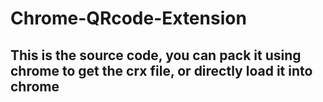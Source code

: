 # Chrome-QRcode-Extension

## This is the source code, you can pack it using chrome to get the crx file, or directly load it into chrome

